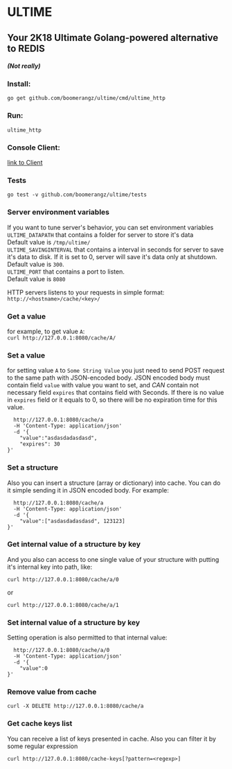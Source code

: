 # ULTIME

## Your 2K18 Ultimate Golang-powered alternative to REDIS

#### *(Not really)*

### Install:
`go get github.com/boomerangz/ultime/cmd/ultime_http`
### Run:
`ultime_http`

### Console Client:
[link to Client](https://github.com/Boomerangz/ultime/tree/master/cmd/ultime_http_cli)

### Tests
`go test -v github.com/boomerangz/ultime/tests`

### Server environment variables

If you want to tune server's behavior, you can set environment variables  
`ULTIME_DATAPATH` that contains a folder for server to store it's data  
Default value is `/tmp/ultime/`  
`ULTIME_SAVINGINTERVAL` that contains a interval in seconds for server to save it's data to disk. If it is set to 0, server will save it's data only at shutdown.  
Default value is `300`.  
`ULTIME_PORT` that contains a port to listen.  
Default value is `8080`


HTTP servers listens to your requests in simple format:
`http://<hostname>/cache/<key>/`

### Get a value
for example, to get value `A`:  
`curl http://127.0.0.1:8080/cache/A/`


### Set a value
for setting value `A` to `Some String Value` you just need to send POST request to the same path with JSON-encoded body.
JSON encoded body must contain field `value` with value you want to set,
and *CAN* contain not necessary field `expires` that contains field with Seconds.
If there is no value in `expires` field or it equals to 0, so there will be no expiration time for this value.
 
```curl -X POST
  http://127.0.0.1:8080/cache/a 
  -H 'Content-Type: application/json' 
  -d '{  
	"value":"asdasdadasdasd",
	"expires": 30
}'
```

### Set a structure
Also you can insert a structure (array or dictionary) into cache. You can do it simple sending it in JSON encoded body. For example:

```curl -X POST  
  http://127.0.0.1:8080/cache/a 
  -H 'Content-Type: application/json' 
  -d '{  
	"value":["asdasdadasdasd", 123123]
}'
```

### Get internal value of a structure by key 
And you also can access to one single value of your structure with putting it's internal key into path, like:
```
curl http://127.0.0.1:8080/cache/a/0
```
or 
```
curl http://127.0.0.1:8080/cache/a/1
```

### Set internal value of a structure by key 
Setting operation is also permitted to that internal value:
```curl -X POST  
  http://127.0.0.1:8080/cache/a/0 
  -H 'Content-Type: application/json' 
  -d '{  
	"value":0
}' 
```
### Remove value from cache
```
curl -X DELETE http://127.0.0.1:8080/cache/a
```

### Get cache keys list
You can receive a list of keys presented in cache.
Also you can filter it by some regular expression

```
curl http://127.0.0.1:8080/cache-keys[?pattern=<regexp>]
```







